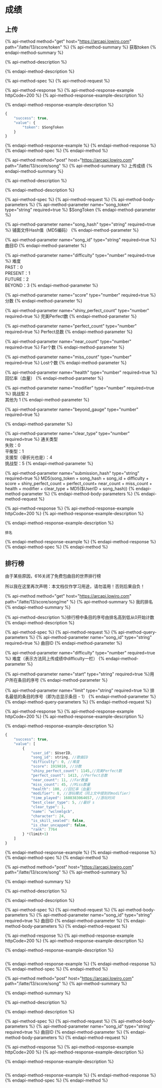 # 成绩

## 上传

{% api-method method="get" host="https://arcapi.lowiro.com" path="/latte/13/score/token" %}
{% api-method-summary %}
 获取token
{% endapi-method-summary %}

{% api-method-description %}

{% endapi-method-description %}

{% api-method-spec %}
{% api-method-request %}

{% api-method-response %}
{% api-method-response-example httpCode=200 %}
{% api-method-response-example-description %}

{% endapi-method-response-example-description %}

```javascript
{
    "success": true,
    "value": {
        "token": $SongToken
    }
}
```
{% endapi-method-response-example %}
{% endapi-method-response %}
{% endapi-method-spec %}
{% endapi-method %}

{% api-method method="post" host="https://arcapi.lowiro.com" path="/latte/13/score/song" %}
{% api-method-summary %}
​上传成绩
{% endapi-method-summary %}

{% api-method-description %}

{% endapi-method-description %}

{% api-method-spec %}
{% api-method-request %}
{% api-method-body-parameters %}
{% api-method-parameter name="song\_token" type="string" required=true %}
$SongToken
{% endapi-method-parameter %}

{% api-method-parameter name="song\_hash" type="string" required=true %}
​铺面文件Hash值（MD5编码）
{% endapi-method-parameter %}

{% api-method-parameter name="song\_id" type="string" required=true %}
​曲目ID
{% endapi-method-parameter %}

{% api-method-parameter name="difficulty" type="number" required=true %}
​难度  
PAST：0  
PRESENT：1  
FUTURE：2  
BEYOND：3
{% endapi-method-parameter %}

{% api-method-parameter name="score" type="number" required=true %}
​分数
{% endapi-method-parameter %}

{% api-method-parameter name="shiny\_perfect\_count" type="number" required=true %}
​完美Perfect数
{% endapi-method-parameter %}

{% api-method-parameter name="perfect\_count" type="number" required=true %}
​Perfect总数
{% endapi-method-parameter %}

{% api-method-parameter name="near\_count" type="number" required=true %}
​Far个数
{% endapi-method-parameter %}

{% api-method-parameter name="miss\_count" type="number" required=true %}
​Lost个数
{% endapi-method-parameter %}

{% api-method-parameter name="health" type="number" required=true %}
​回忆率（血量）
{% endapi-method-parameter %}

{% api-method-parameter name="modifier" type="number" required=true %}
挑战型 2  
其他为 1
{% endapi-method-parameter %}

{% api-method-parameter name="beyond\_gauge" type="number" required=true %}

{% endapi-method-parameter %}

{% api-method-parameter name="clear\_type" type="number" required=true %}
​通关类型  
失败：0  
平衡型：1  
支援型（骨折光也是）：4  
挑战型：5
{% endapi-method-parameter %}

{% api-method-parameter name="submission\_hash" type="string" required=true %}
​MD5\(song\_token  + song\_hash + song\_id + difficulty + score + shiny\_perfect\_count + perfect\_count+ near\_count + miss\_count + health + modifier + clear\_type + MD5\($UserID + song\_hash\)\)
{% endapi-method-parameter %}
{% endapi-method-body-parameters %}
{% endapi-method-request %}

{% api-method-response %}
{% api-method-response-example httpCode=200 %}
{% api-method-response-example-description %}

{% endapi-method-response-example-description %}

```
排名
```
{% endapi-method-response-example %}
{% endapi-method-response %}
{% endapi-method-spec %}
{% endapi-method %}

## 排行榜

由于某些原因，616关闭了免费包曲目的世界排行榜

所以我在这里再次声明：本文档仅作学习用途，请勿滥用！否则后果自负！

{% api-method method="get" host="https://arcapi.lowiro.com" path="/latte/13/score/song/me" %}
{% api-method-summary %}
 我的排名
{% endapi-method-summary %}

{% api-method-description %}
​排行榜中条目的序号由排名高到低从0开始计数
{% endapi-method-description %}

{% api-method-spec %}
{% api-method-request %}
{% api-method-query-parameters %}
{% api-method-parameter name="song\_id" type="string" required=true %}
​曲目ID
{% endapi-method-parameter %}

{% api-method-parameter name="difficulty" type="number" required=true %}
​难度（表示方法同上传成绩中difficulty一栏）
{% endapi-method-parameter %}

{% api-method-parameter name="start" type="string" required=true %}
​用户所在条目的序号
{% endapi-method-parameter %}

{% api-method-parameter name="limit" type="string" required=true %}
排名最低的条目的序号（​即为总显示条目 - 1）
{% endapi-method-parameter %}
{% endapi-method-query-parameters %}
{% endapi-method-request %}

{% api-method-response %}
{% api-method-response-example httpCode=200 %}
{% api-method-response-example-description %}

{% endapi-method-response-example-description %}

```javascript
{
    "success": true,
    "value": [
        {
            "user_id": $UserID,
            "song_id": string, //歌曲ID
            "difficulty": 0, //难度
            "score": 1919810, //分数
            "shiny_perfect_count": 1145,//完美Perfect数
            "perfect_count": 1413, //Perfect总数
            "near_count": 11, //Far数量
            "miss_count": 45, //Miss数量
            "health": 100, //回忆率（血量）
            "modifier": 0, //游玩模式（同上文中提到的modifier）
            "time_played": 1608383064657, //游玩时间
            "best_clear_type": 5, //最好 s
            "clear_type": 1,
            "name": "wclnmlgcb",
            "character": 24,
            "is_skill_sealed": false,
            "is_char_uncapped": false,
            "rank": 7764
        } *(limit+1)
    ]
}
```
{% endapi-method-response-example %}
{% endapi-method-response %}
{% endapi-method-spec %}
{% endapi-method %}

{% api-method method="post" host="https://arcapi.lowiro.com" path="/latte/13/score/song" %}
{% api-method-summary %}

{% endapi-method-summary %}

{% api-method-description %}

{% endapi-method-description %}

{% api-method-spec %}
{% api-method-request %}
{% api-method-body-parameters %}
{% api-method-parameter name="song\_id" type="string" required=true %}
​曲目ID
{% endapi-method-parameter %}
{% endapi-method-body-parameters %}
{% endapi-method-request %}

{% api-method-response %}
{% api-method-response-example httpCode=200 %}
{% api-method-response-example-description %}

{% endapi-method-response-example-description %}

```

```
{% endapi-method-response-example %}
{% endapi-method-response %}
{% endapi-method-spec %}
{% endapi-method %}

{% api-method method="post" host="https://arcapi.lowiro.com" path="/latte/13/score/song" %}
{% api-method-summary %}

{% endapi-method-summary %}

{% api-method-description %}

{% endapi-method-description %}

{% api-method-spec %}
{% api-method-request %}
{% api-method-body-parameters %}
{% api-method-parameter name="song\_id" type="string" required=true %}
​曲目ID
{% endapi-method-parameter %}
{% endapi-method-body-parameters %}
{% endapi-method-request %}

{% api-method-response %}
{% api-method-response-example httpCode=200 %}
{% api-method-response-example-description %}

{% endapi-method-response-example-description %}

```

```
{% endapi-method-response-example %}
{% endapi-method-response %}
{% endapi-method-spec %}
{% endapi-method %}

